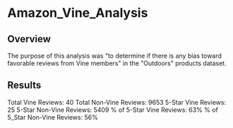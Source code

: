 # Amazon_Vine_Analysis

## Overview
The purpose of this analysis was "to determine if there is any bias toward favorable reviews from Vine members" in the "Outdoors" products dataset.

## Results
Total Vine Reviews: 40
Total Non-Vine Reviews: 9653
5-Star Vine Reviews: 25
5-Star Non-Vine Reviews: 5409
% of 5-Star Vine Reviews: 63%
% of 5_Star Non-Vine Reviews: 56%
